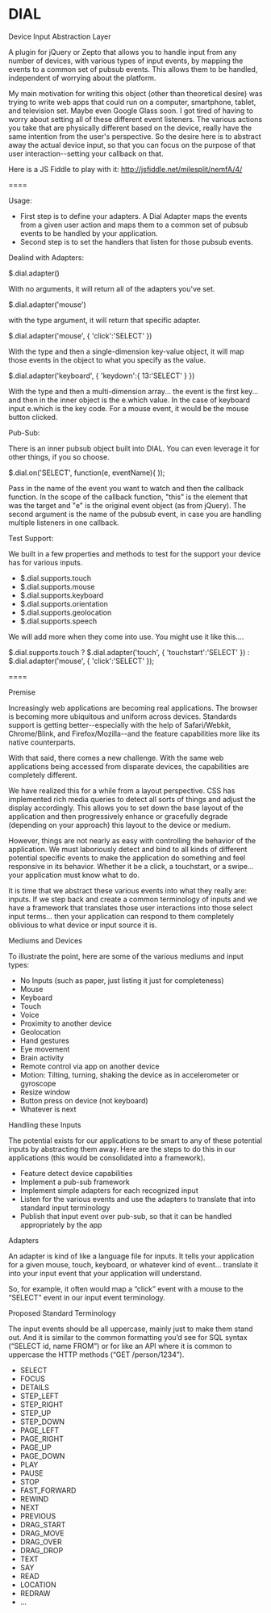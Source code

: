 DIAL
====

Device Input Abstraction Layer

A plugin for jQuery or Zepto that allows you to handle input from any number of devices, with various types of input events, by mapping the events to a common set of pubsub events. This allows them to be handled, independent of worrying about the platform.

My main motivation for writing this object (other than theoretical desire) was trying to write web apps that could run on a computer, smartphone, tablet, and television set. Maybe even Google Glass soon. I got tired of having to worry about setting all of these different event listeners. The various actions you take that are physically different based on the device, really have the same intention from the user's perspective. So the desire here is to abstract away the actual device input, so that you can focus on the purpose of that user interaction--setting your callback on that.

Here is a JS Fiddle to play with it:
http://jsfiddle.net/milesplit/nemfA/4/

====

Usage:

  * First step is to define your adapters. A Dial Adapter maps the events from a given user action and maps them to a common set of pubsub events to be handled by your application.
  * Second step is to set the handlers that listen for those pubsub events.

Dealind with Adapters:

$.dial.adapter()

With no arguments, it will return all of the adapters you've set.

$.dial.adapter('mouse')

with the type argument, it will return that specific adapter.

$.dial.adapter('mouse', { 'click':'SELECT' })

With the type and then a single-dimension key-value object, it will map those events in the object to what you specify as the value.

$.dial.adapter('keyboard', { 'keydown':{ 13:'SELECT' } })

With the type and then a multi-dimension array... the event is the first key... and then in the inner object is the e.which value. In the case of keyboard input e.which is the key code. For a mouse event, it would be the mouse button clicked.

Pub-Sub:

There is an inner pubsub object built into DIAL. You can even leverage it for other things, if you so choose.

$.dial.on('SELECT', function(e, eventName){ ));

Pass in the name of the event you want to watch and then the callback function. In the scope of the callback function, "this" is the element that was the target and "e" is the original event object (as from jQuery). The second argument is the name of the pubsub event, in case you are handling multiple listeners in one callback.

Test Support:

We built in a few properties and methods to test for the support your device has for various inputs.

  * $.dial.supports.touch
  * $.dial.supports.mouse
  * $.dial.supports.keyboard
  * $.dial.supports.orientation
  * $.dial.supports.geolocation
  * $.dial.supports.speech

We will add more when they come into use. You might use it like this....

$.dial.supports.touch ?
  $.dial.adapter('touch', { 'touchstart':'SELECT' }) : 
  $.dial.adapter('mouse', { 'click':'SELECT' });


====


Premise

Increasingly web applications are becoming real applications. The browser is becoming more ubiquitous and uniform across devices. Standards support is getting better--especially with the help of Safari/Webkit, Chrome/Blink, and Firefox/Mozilla--and the feature capabilities more like its native counterparts.

With that said, there comes a new challenge. With the same web applications being accessed from disparate devices, the capabilities are completely different.

We have realized this for a while from a layout perspective. CSS has implemented rich media queries to detect all sorts of things and adjust the display accordingly. This allows you to set down the base layout of the application and then progressively enhance or gracefully degrade (depending on your approach) this layout to the device or medium.

However, things are not nearly as easy with controlling the behavior of the application. We must laboriously detect and bind to all kinds of different potential specific events to make the application do something and feel responsive in its behavior. Whether it be a click, a touchstart, or a swipe... your application must know what to do.

It is time that we abstract these various events into what they really are: inputs. If we step back and create a common terminology of inputs and we have a framework that translates those user interactions into those select input terms... then your application can respond to them completely oblivious to what device or input source it is.

Mediums and Devices

To illustrate the point, here are some of the various mediums and input types:

  * No Inputs (such as paper, just listing it just for completeness)
  * Mouse
  * Keyboard
  * Touch
  * Voice
  * Proximity to another device
  * Geolocation
  * Hand gestures
  * Eye movement
  * Brain activity
  * Remote control via app on another device
  * Motion: Tilting, turning, shaking the device as in accelerometer or gyroscope
  * Resize window
  * Button press on device (not keyboard)
  * Whatever is next

Handling these Inputs

The potential exists for our applications to be smart to any of these potential inputs by abstracting them away. Here are the steps to do this in our applications (this would be consolidated into a framework).

  * Feature detect device capabilities
  * Implement a pub-sub framework
  * Implement simple adapters for each recognized input
  * Listen for the various events and use the adapters to translate that into standard input terminology
  * Publish that input event over pub-sub, so that it can be handled appropriately by the app

Adapters

An adapter is kind of like a language file for inputs. It tells your application for a given mouse, touch, keyboard, or whatever kind of event... translate it into your input event that your application will understand.

So, for example, it often would map a “click” event with a mouse to the “SELECT” event in our input event terminology.

Proposed Standard Terminology

The input events should be all uppercase, mainly just to make them stand out. And it is similar to the common formatting you’d see for SQL syntax (“SELECT id, name FROM”) or for like an API where it is common to uppercase the HTTP methods (“GET /person/1234”).

  * SELECT
  * FOCUS
  * DETAILS
  * STEP_LEFT
  * STEP_RIGHT
  * STEP_UP
  * STEP_DOWN
  * PAGE_LEFT
  * PAGE_RIGHT
  * PAGE_UP
  * PAGE_DOWN
  * PLAY
  * PAUSE
  * STOP
  * FAST_FORWARD
  * REWIND
  * NEXT
  * PREVIOUS
  * DRAG_START
  * DRAG_MOVE
  * DRAG_OVER
  * DRAG_DROP
  * TEXT
  * SAY
  * READ
  * LOCATION
  * REDRAW
  * ...


